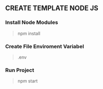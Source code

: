 ## CREATE TEMPLATE NODE JS

<h3>Install Node Modules</h3>

> npm install

<h3>Create File Enviroment Variabel</h3>

> .env

<h3>Run Project</h3>

> npm start
